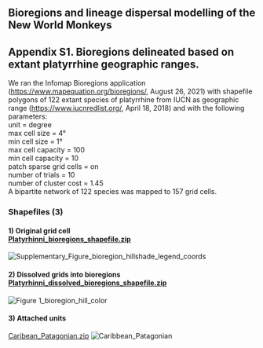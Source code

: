 ## Bioregions and lineage dispersal modelling of the New World Monkeys<br>

## Appendix S1. Bioregions delineated based on extant platyrrhine geographic ranges. <br>

We ran the Infomap Bioregions application (https://www.mapequation.org/bioregions/, August 26, 2021) with shapefile polygons of 122 extant species of platyrrhine from IUCN as geographic range (https://www.iucnredlist.org/, April 18, 2018) and with the following parameters:<br> unit = degree<br> max cell size = 4°<br> min cell size = 1°<br> max cell capacity = 100<br> min cell capacity = 10<br> patch sparse grid cells = on<br> number of trials = 10<br> number of cluster cost = 1.45<br> A bipartite network of 122 species was mapped to 157 grid cells.<br>

### Shapefiles (3)<br>
#### 1) Original grid cell<br> [Platyrhinni_bioregions_shapefile.zip](https://github.com/pelow22/Platy_paper/files/9254085/Platyrhinni_bioregions_shapefile.zip)
![Supplementary_Figure_bioregion_hillshade_legend_coords](https://user-images.githubusercontent.com/65909510/182679215-11adabd5-ca7d-4a6d-9ffe-af039b258b59.png)

#### 2) Dissolved grids into bioregions<br> [Platyrhinni_dissolved_bioregions_shapefile.zip](https://github.com/pelow22/Platy_paper/files/9254100/Platyrhinni_dissolved_bioregions_shapefile.zip)
![Figure 1_bioregion_hill_color](https://user-images.githubusercontent.com/65909510/182682526-a65daa23-ec2a-47f4-b9ec-0cc88ef40cb8.png)

#### 3) Attached units<br>
[Caribean_Patagonian.zip](https://github.com/pelow22/Platy_paper/files/9254196/Caribean_Patagonian.zip)
![Caribbean_Patagonian](https://user-images.githubusercontent.com/65909510/182685666-e284885c-27d2-4a69-92fb-25b8ef3e615f.png)
